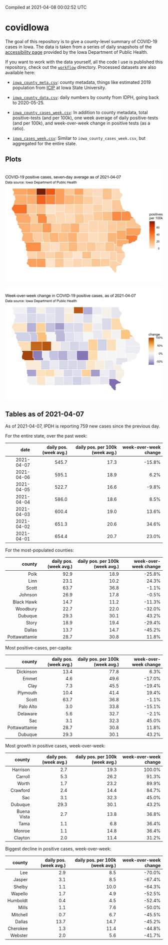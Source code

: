 Compiled at 2021-04-08 00:02:52 UTC

<!-- README.md is generated from README.Rmd. Please edit that file -->

# covidIowa

<!-- badges: start -->

<!-- badges: end -->

The goal of this repository is to give a county-level summary of
COVID-19 cases in Iowa. The data is taken from a series of daily
snapshots of the [accessibility
page](https://coronavirus.iowa.gov/pages/access) provided by the Iowa
Department of Public Health.

If you want to work with the data yourself, all the code I use is
published this repository, check out the [`workflow`](workflow)
directory. Processed datasets are also available here:

  - [`iowa_county_meta.csv`](https://raw.githubusercontent.com/ijlyttle/covidIowa/master/workflow/data/99-publish/iowa_county_meta.csv):
    county metadata, things like estimated 2019 population from
    [ICIP](https://www.icip.iastate.edu/tables/population/counties-estimates)
    at Iowa State University.

  - [`iowa_county_data.csv`](https://raw.githubusercontent.com/ijlyttle/covidIowa/master/workflow/data/99-publish/iowa_county_data.csv):
    daily numbers by county from IDPH, going back to 2020-05-25.

  - [`iowa_county_cases_week.csv`](https://raw.githubusercontent.com/ijlyttle/covidIowa/master/workflow/data/99-publish/iowa_county_data.csv):
    In addition to county metadata, total positive-tests (and per 100k),
    one week average of daily positive-tests (and per 100k), and
    week-over-week change in positive tests (as a ratio).

  - [`iowa_cases_week.csv`](https://raw.githubusercontent.com/ijlyttle/covidIowa/master/workflow/data/99-publish/iowa_cases_week.csv):
    Similar to `iowa_county_cases_week.csv`, but aggregated for the
    entire state.

## Plots

![](workflow/data/99-publish/iowa_cases.png)

![](workflow/data/99-publish/iowa_change.png)

## Tables as of 2021-04-07

As of 2021-04-07, IPDH is reporting 759 new cases since the previous
day.

For the entire state, over the past week:

|       date | daily pos. (week avg.) | daily pos. per 100k (week avg.) | week-over-week change |
| ---------: | ---------------------: | ------------------------------: | --------------------: |
| 2021-04-07 |                  545.7 |                            17.3 |               \-15.8% |
| 2021-04-06 |                  595.1 |                            18.9 |                  6.2% |
| 2021-04-05 |                  522.7 |                            16.6 |                \-9.8% |
| 2021-04-04 |                  586.0 |                            18.6 |                  8.5% |
| 2021-04-03 |                  600.4 |                            19.0 |                 13.6% |
| 2021-04-02 |                  651.3 |                            20.6 |                 34.6% |
| 2021-04-01 |                  654.4 |                            20.7 |                 23.0% |

For the most-populated counties:

|        county | daily pos. (week avg.) | daily pos. per 100k (week avg.) | week-over-week change |
| ------------: | ---------------------: | ------------------------------: | --------------------: |
|          Polk |                   92.9 |                            18.9 |               \-25.8% |
|          Linn |                   23.1 |                            10.2 |                 24.3% |
|         Scott |                   63.7 |                            36.8 |                \-1.1% |
|       Johnson |                   26.9 |                            17.8 |                \-0.5% |
|    Black Hawk |                   14.7 |                            11.2 |               \-11.3% |
|      Woodbury |                   22.7 |                            22.0 |               \-32.0% |
|       Dubuque |                   29.3 |                            30.1 |                 43.2% |
|         Story |                   18.9 |                            19.4 |               \-29.4% |
|        Dallas |                   13.7 |                            14.7 |               \-45.2% |
| Pottawattamie |                   28.7 |                            30.8 |                 11.8% |

Most positive-cases, per-capita:

|        county | daily pos. (week avg.) | daily pos. per 100k (week avg.) | week-over-week change |
| ------------: | ---------------------: | ------------------------------: | --------------------: |
|     Dickinson |                   13.4 |                            77.8 |                  6.3% |
|         Emmet |                    4.6 |                            49.6 |               \-17.0% |
|          Clay |                    7.3 |                            45.5 |               \-19.4% |
|      Plymouth |                   10.4 |                            41.4 |                 19.4% |
|         Scott |                   63.7 |                            36.8 |                \-1.1% |
|     Palo Alto |                    3.0 |                            33.8 |               \-15.1% |
|      Delaware |                    5.6 |                            32.7 |                \-2.1% |
|           Sac |                    3.1 |                            32.3 |                 45.0% |
| Pottawattamie |                   28.7 |                            30.8 |                 11.8% |
|       Dubuque |                   29.3 |                            30.1 |                 43.2% |

Most growth in positive cases, week-over-week:

|      county | daily pos. (week avg.) | daily pos. per 100k (week avg.) | week-over-week change |
| ----------: | ---------------------: | ------------------------------: | --------------------: |
|    Harrison |                    2.7 |                            19.3 |                100.0% |
|     Carroll |                    5.3 |                            26.2 |                 91.3% |
|       Worth |                    1.7 |                            23.2 |                 89.9% |
|    Crawford |                    2.4 |                            14.4 |                 84.7% |
|         Sac |                    3.1 |                            32.3 |                 45.0% |
|     Dubuque |                   29.3 |                            30.1 |                 43.2% |
| Buena Vista |                    2.7 |                            13.8 |                 36.8% |
|        Tama |                    1.1 |                             6.8 |                 36.4% |
|      Monroe |                    1.1 |                            14.8 |                 36.4% |
|     Clayton |                    2.0 |                            11.4 |                 31.2% |

Biggest decline in positive cases, week-over-week:

|   county | daily pos. (week avg.) | daily pos. per 100k (week avg.) | week-over-week change |
| -------: | ---------------------: | ------------------------------: | --------------------: |
|      Lee |                    2.9 |                             8.5 |               \-70.0% |
|   Jasper |                    3.1 |                             8.5 |               \-67.4% |
|   Shelby |                    1.1 |                            10.0 |               \-64.3% |
|  Wapello |                    1.7 |                             4.9 |               \-52.5% |
| Humboldt |                    0.4 |                             4.5 |               \-52.4% |
|    Mills |                    1.1 |                             7.6 |               \-50.0% |
| Mitchell |                    0.7 |                             6.7 |               \-45.5% |
|   Dallas |                   13.7 |                            14.7 |               \-45.2% |
| Cherokee |                    1.3 |                            11.4 |               \-44.8% |
|  Webster |                    2.0 |                             5.6 |               \-41.7% |
